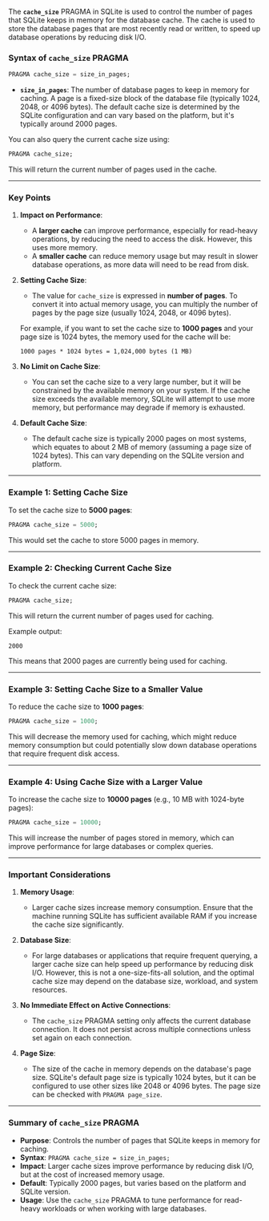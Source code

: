 The **`cache_size`** PRAGMA in SQLite is used to control the number of pages that SQLite keeps in memory for the database cache. The cache is used to store the database pages that are most recently read or written, to speed up database operations by reducing disk I/O.

### Syntax of `cache_size` PRAGMA

```sql
PRAGMA cache_size = size_in_pages;
```

- **`size_in_pages`**: The number of database pages to keep in memory for caching. A page is a fixed-size block of the database file (typically 1024, 2048, or 4096 bytes). The default cache size is determined by the SQLite configuration and can vary based on the platform, but it's typically around 2000 pages.

You can also query the current cache size using:

```sql
PRAGMA cache_size;
```

This will return the current number of pages used in the cache.

---

### Key Points

1. **Impact on Performance**:
   - A **larger cache** can improve performance, especially for read-heavy operations, by reducing the need to access the disk. However, this uses more memory.
   - A **smaller cache** can reduce memory usage but may result in slower database operations, as more data will need to be read from disk.

2. **Setting Cache Size**:
   - The value for `cache_size` is expressed in **number of pages**. To convert it into actual memory usage, you can multiply the number of pages by the page size (usually 1024, 2048, or 4096 bytes).
   
   For example, if you want to set the cache size to **1000 pages** and your page size is 1024 bytes, the memory used for the cache will be:

   ```text
   1000 pages * 1024 bytes = 1,024,000 bytes (1 MB)
   ```

3. **No Limit on Cache Size**:
   - You can set the cache size to a very large number, but it will be constrained by the available memory on your system. If the cache size exceeds the available memory, SQLite will attempt to use more memory, but performance may degrade if memory is exhausted.

4. **Default Cache Size**:
   - The default cache size is typically 2000 pages on most systems, which equates to about 2 MB of memory (assuming a page size of 1024 bytes). This can vary depending on the SQLite version and platform.

---

### Example 1: Setting Cache Size

To set the cache size to **5000 pages**:

```sql
PRAGMA cache_size = 5000;
```

This would set the cache to store 5000 pages in memory.

---

### Example 2: Checking Current Cache Size

To check the current cache size:

```sql
PRAGMA cache_size;
```

This will return the current number of pages used for caching.

Example output:

```
2000
```

This means that 2000 pages are currently being used for caching.

---

### Example 3: Setting Cache Size to a Smaller Value

To reduce the cache size to **1000 pages**:

```sql
PRAGMA cache_size = 1000;
```

This will decrease the memory used for caching, which might reduce memory consumption but could potentially slow down database operations that require frequent disk access.

---

### Example 4: Using Cache Size with a Larger Value

To increase the cache size to **10000 pages** (e.g., 10 MB with 1024-byte pages):

```sql
PRAGMA cache_size = 10000;
```

This will increase the number of pages stored in memory, which can improve performance for large databases or complex queries.

---

### Important Considerations

1. **Memory Usage**:
   - Larger cache sizes increase memory consumption. Ensure that the machine running SQLite has sufficient available RAM if you increase the cache size significantly.
   
2. **Database Size**:
   - For large databases or applications that require frequent querying, a larger cache size can help speed up performance by reducing disk I/O. However, this is not a one-size-fits-all solution, and the optimal cache size may depend on the database size, workload, and system resources.

3. **No Immediate Effect on Active Connections**:
   - The `cache_size` PRAGMA setting only affects the current database connection. It does not persist across multiple connections unless set again on each connection.

4. **Page Size**:
   - The size of the cache in memory depends on the database's page size. SQLite's default page size is typically 1024 bytes, but it can be configured to use other sizes like 2048 or 4096 bytes. The page size can be checked with `PRAGMA page_size`.

---

### Summary of `cache_size` PRAGMA

- **Purpose**: Controls the number of pages that SQLite keeps in memory for caching.
- **Syntax**: `PRAGMA cache_size = size_in_pages;`
- **Impact**: Larger cache sizes improve performance by reducing disk I/O, but at the cost of increased memory usage.
- **Default**: Typically 2000 pages, but varies based on the platform and SQLite version.
- **Usage**: Use the `cache_size` PRAGMA to tune performance for read-heavy workloads or when working with large databases.
